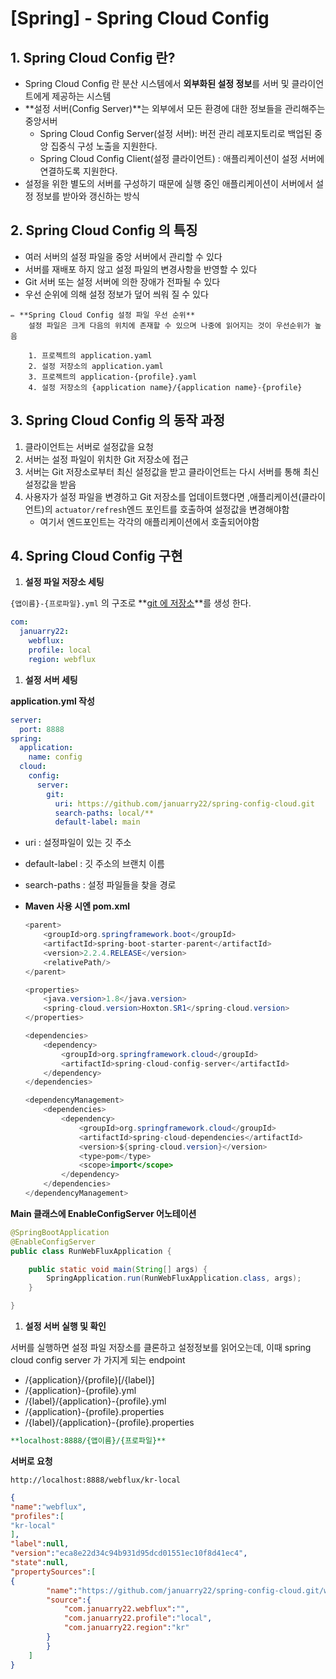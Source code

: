 # [Spring] - Spring Cloud Config

## 1. Spring Cloud Config 란?

- Spring Cloud Config 란 분산 시스템에서 **외부화된 설정 정보**를 서버 및 클라이언트에게 제공하는 시스템
- **설정 서버(Config Server)**는 외부에서 모든 환경에 대한 정보들을 관리해주는 중앙서버
    - Spring Cloud Config Server(설정 서버): 버전 관리 레포지토리로 백업된 중앙 집중식 구성 노출을 지원한다.
    - Spring Cloud Config Client(설정 클라이언트) : 애플리케이션이 설정 서버에 연결하도록 지원한다.
- 설정을 위한 별도의 서버를 구성하기 때문에 실행 중인 애플리케이션이 서버에서 설정 정보를 받아와 갱신하는 방식

## 2. Spring Cloud Config 의 특징

- 여러 서버의 설정 파일을 중앙 서버에서 관리할 수 있다
- 서버를 재배포 하지 않고 설정 파일의 변경사항을 반영할 수 있다
- Git 서버 또는 설정 서버에 의한 장애가 전파될 수 있다
- 우선 순위에 의해 설정 정보가 덮어 씌워 질 수 있다

```
✏️ **Spring Cloud Config 설정 파일 우선 순위**
	설정 파일은 크게 다음의 위치에 존재할 수 있으며 나중에 읽어지는 것이 우선순위가 높음

	1. 프로젝트의 application.yaml
	2. 설정 저장소의 application.yaml
	3. 프로젝트의 application-{profile}.yaml
	4. 설정 저장소의 {application name}/{application name}-{profile}
```

## 3. Spring Cloud Config 의 동작 과정

1. 클라이언트는 서버로 설정값을 요청
2. 서버는 설정 파일이 위치한 Git 저장소에 접근
3. 서버는 Git 저장소로부터 최신 설정값을 받고 클라이언트는 다시 서버를 통해 최신 설정값을 받음
4. 사용자가 설정 파일을 변경하고 Git 저장소를 업데이트했다면 ,애플리케이션(클라이언트)의 `actuator/refresh`엔드 포인트를 호출하여 설정값을 변경해야함
    - 여기서 엔드포인트는 각각의 애플리케이션에서 호출되어야함

## 4. Spring Cloud Config 구현

1. **설정 파일 저장소 세팅**

`{앱이름}-{프로파일}.yml` 의 구조로 **[git 에 저장소](https://github.com/januarry22/spring-config-cloud/blob/main/local/webflux-local.yml)**를 생성 한다.

```yaml
com:
  januarry22:
    webflux:
    profile: local
    region: webflux
```

1. **설정 서버 세팅**

**application.yml 작성**

```yaml
server:
  port: 8888
spring:
  application:
    name: config
  cloud:
    config:
      server:
        git:
          uri: https://github.com/januarry22/spring-config-cloud.git
          search-paths: local/**
          default-label: main
```

- uri : 설정파일이 있는 깃 주소
- default-label : 깃 주소의 브랜치 이름
- search-paths : 설정 파일들을 찾을 경로

- **Maven 사용 시엔 pom.xml**
    
    ```java
    <parent>
        <groupId>org.springframework.boot</groupId>
        <artifactId>spring-boot-starter-parent</artifactId>
        <version>2.2.4.RELEASE</version>
        <relativePath/>
    </parent>
    
    <properties>
        <java.version>1.8</java.version>
        <spring-cloud.version>Hoxton.SR1</spring-cloud.version>
    </properties>
    
    <dependencies>
        <dependency>
            <groupId>org.springframework.cloud</groupId>
            <artifactId>spring-cloud-config-server</artifactId>
        </dependency>
    </dependencies>
    
    <dependencyManagement>
        <dependencies>
            <dependency>
                <groupId>org.springframework.cloud</groupId>
                <artifactId>spring-cloud-dependencies</artifactId>
                <version>${spring-cloud.version}</version>
                <type>pom</type>
                <scope>import</scope>
            </dependency>
        </dependencies>
    </dependencyManagement>
    ```
    

**Main 클래스에 EnableConfigServer 어노테이션** 

```java
@SpringBootApplication
@EnableConfigServer
public class RunWebFluxApplication {

	public static void main(String[] args) {
		SpringApplication.run(RunWebFluxApplication.class, args);
	}

}
```

1. **설정 서버 실행 및 확인**

서버를 실행하면 설정 파일 저장소를 클론하고 설정정보를 읽어오는데, 이때 spring cloud config server 가 가지게 되는 endpoint

- /{application}/{profile}[/{label}]
- /{application}-{profile}.yml
- /{label}/{application}-{profile}.yml
- /{application}-{profile}.properties
- /{label}/{application}-{profile}.properties

```yaml
**localhost:8888/{앱이름}/{프로파일}**
```

**서버로 요청**

`http://localhost:8888/webflux/kr-local`

```json
{
"name":"webflux",
"profiles":[
"kr-local"
],
"label":null,
"version":"eca8e22d34c94b931d95dcd01551ec10f8d41ec4",
"state":null,
"propertySources":[
{
		"name":"https://github.com/januarry22/spring-config-cloud.git/webflux/local/webflux-kr-local.yml",
		"source":{
			"com.januarry22.webflux":"",
			"com.januarry22.profile":"local",
			"com.januarry22.region":"kr"
		}
		}
	]
}
```